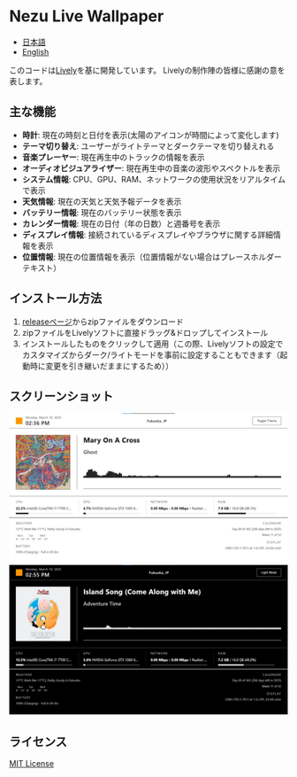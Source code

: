 # Nezu Live Wallpaper

* [日本語](README.md)
* [English](README-en.md)

このコードは[Lively](https://github.com/rocksdanister/lively)を基に開発しています。
Livelyの制作陣の皆様に感謝の意を表します。

## 主な機能

- **時計**: 現在の時刻と日付を表示(太陽のアイコンが時間によって変化します)
- **テーマ切り替え**: ユーザーがライトテーマとダークテーマを切り替えれる
- **音楽プレーヤー**: 現在再生中のトラックの情報を表示
- **オーディオビジュアライザー**: 現在再生中の音楽の波形やスペクトルを表示
- **システム情報**: CPU、GPU、RAM、ネットワークの使用状況をリアルタイムで表示
- **天気情報**: 現在の天気と天気予報データを表示
- **バッテリー情報**: 現在のバッテリー状態を表示
- **カレンダー情報**: 現在の日付（年の日数）と週番号を表示
- **ディスプレイ情報**: 接続されているディスプレイやブラウザに関する詳細情報を表示
- **位置情報**: 現在の位置情報を表示（位置情報がない場合はプレースホルダーテキスト）


## インストール方法

1. [releaseページ](https://github.com/nezumi0627/live-wallpaper/releases)からzipファイルをダウンロード
2. zipファイルをLivelyソフトに直接ドラッグ&ドロップしてインストール
3. インストールしたものをクリックして適用（この際、Livelyソフトの設定でカスタマイズからダーク/ライトモードを事前に設定することもできます（起動時に変更を引き継いだままにするため））

## スクリーンショット

![スクリーンショット](preview.jpg)
![ダークテーマ](dark-theme.png)

## ライセンス
[MIT License](LICENSE)